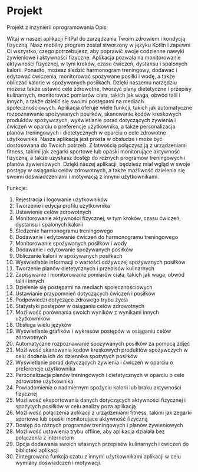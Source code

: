 # Projekt
Projekt z inżynierii oprogramowania
Opis:

Witaj w naszej aplikacji FitPal do zarządzania Twoim zdrowiem i kondycją fizyczną. Nasz mobilny program został stworzony w języku Kotlin i zapewni Ci wszystko, czego potrzebujesz, aby poprawić swoje codzienne nawyki żywieniowe i aktywności fizyczne. 
Aplikacja pozwala na monitorowanie aktywności fizycznej, w tym kroków, czasu ćwiczeń, dystansu i spalonych kalorii. Ponadto, możesz śledzić harmonogram treningowy, dodawać i edytować ćwiczenia, monitorować spożywane posiłki i wodę, a także obliczać kalorie w spożywanych posiłkach. 
 Dzięki naszemu narzędziu możesz także ustawić cele zdrowotne, tworzyć plany dietetyczne i przepisy kulinarnych, monitorować pomiarów ciała, takich jak waga, obwód talii i innych, a także dzielić się swoimi postępami na mediach społecznościowych. Aplikacja oferuje wiele funkcji, takich jak automatyczne rozpoznawanie spożywanych posiłków, skanowanie kodów kreskowych produktów spożywczych, wyświetlanie porad dotyczących żywienia i ćwiczeń w oparciu o preferencje użytkownika, a także personalizacja planów treningowych i dietetycznych w oparciu o cele zdrowotne użytkownika. 
Nasza aplikacja jest prosta w obsłudze i może być dostosowana do Twoich potrzeb. Z łatwością połączysz ją z urządzeniami fitness, takimi jak zegarki sportowe lub opaski monitorujące aktywność fizyczną, a także uzyskasz dostęp do różnych programów treningowych i planów żywieniowych. Dzięki naszej aplikacji, będziesz miał wgląd w swoje postępy w osiąganiu celów zdrowotnych, a także możliwość dzielenia się swoimi doświadczeniami i motywacją z innymi użytkownikami. 
 
Funkcje:  

1.	Rejestracja i logowanie użytkowników 
2.	Tworzenie i edycja profilu użytkownika 
3.	Ustawienie celów zdrowotnych 
4.	Monitorowanie aktywności fizycznej, w tym kroków, czasu ćwiczeń, dystansu i spalonych kalorii 
5.	Śledzenie harmonogramu treningowego 
6.	Dodawanie i edytowanie ćwiczeń do harmonogramu treningowego 
7.	Monitorowanie spożywanych posiłków i wody 
8.	Dodawanie i edytowanie spożywanych posiłków 
9.	Obliczanie kalorii w spożywanych posiłkach 
10.	Wyświetlanie informacji o wartości odżywczej spożywanych posiłków 
11.	Tworzenie planów dietetycznych i przepisów kulinarnych 
12.	Zapisywanie i monitorowanie pomiarów ciała, takich jak waga, obwód talii i innych 
13.	Dzielenie się postępami na mediach społecznościowych 
14.	Ustawianie przypomnień dotyczących ćwiczeń i posiłków 
15.	Podpowiedzi dotyczące zdrowego trybu życia 
16.	Statystyki postępów w osiąganiu celów zdrowotnych 
17.	Możliwość porównania swoich wyników z wynikami innych użytkowników 
18.	Obsługa wielu języków 
19.	Wyświetlanie grafików i wykresów postępów w osiąganiu celów zdrowotnych 
20.	Automatyczne rozpoznawanie spożywanych posiłków za pomocą zdjęć 
21.	Możliwość skanowania kodów kreskowych produktów spożywczych w celu dodania ich do dziennika spożytych posiłków 
22.	Wyświetlanie porad dotyczących żywienia i ćwiczeń w oparciu o preferencje użytkownika 
23.	Personalizacja planów treningowych i dietetycznych w oparciu o cele zdrowotne użytkownika 
24.	Powiadomienia o nadmiernym spożyciu kalorii lub braku aktywności fizycznej 
25.	Możliwość eksportowania danych dotyczących aktywności fizycznej i spożytych posiłków w celu analizy poza aplikacją 
26.	Możliwość połączenia aplikacji z urządzeniami fitness, takimi jak zegarki sportowe lub opaski monitorujące aktywność fizyczną 
27.	Dostęp do różnych programów treningowych i planów żywieniowych 
28.	Możliwość ustawienia trybu offline, aby aplikacja działała bez połączenia z internetem 
29.	Opcja dodawania swoich własnych przepisów kulinarnych i ćwiczeń do biblioteki aplikacji 
30.	Zintegrowana funkcja czatu z innymi użytkownikami aplikacji w celu wymiany doświadczeń i motywacji. 
